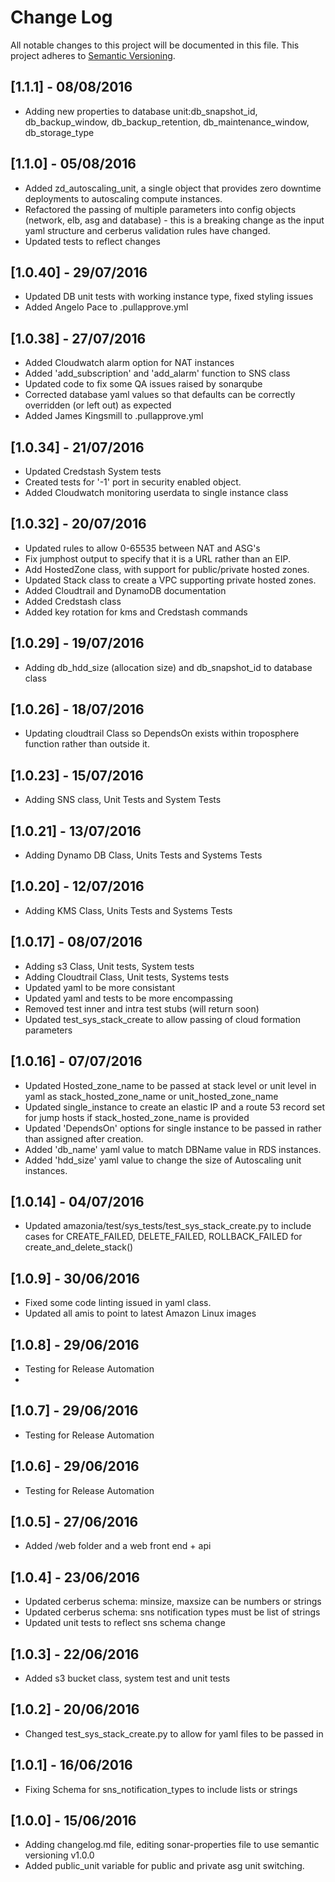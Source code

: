 # Change Log
All notable changes to this project will be documented in this file.
This project adheres to [Semantic Versioning](http://semver.org/).

## [1.1.1] - 08/08/2016
- Adding new properties to database unit:db_snapshot_id, db_backup_window, db_backup_retention, db_maintenance_window, db_storage_type

## [1.1.0] - 05/08/2016
- Added zd_autoscaling_unit, a single object that provides zero downtime deployments to autoscaling compute instances.
- Refactored the passing of multiple parameters into config objects (network, elb, asg and database) - this is a breaking change as the input yaml structure and cerberus validation rules have changed.
- Updated tests to reflect changes

## [1.0.40] - 29/07/2016
- Updated DB unit tests with working instance type, fixed styling issues
- Added Angelo Pace to .pullapprove.yml

## [1.0.38] - 27/07/2016
- Added Cloudwatch alarm option for NAT instances
- Added 'add_subscription' and 'add_alarm' function to SNS class
- Updated code to fix some QA issues raised by sonarqube
- Corrected database yaml values so that defaults can be correctly overridden (or left out) as expected
- Added James Kingsmill to .pullapprove.yml

## [1.0.34] - 21/07/2016
- Updated Credstash System tests
- Created tests for '-1' port in security enabled object.
- Added Cloudwatch monitoring userdata to single instance class

## [1.0.32] - 20/07/2016
- Updated rules to allow 0-65535 between NAT and ASG's
- Fix jumphost output to specify that it is a URL rather than an EIP.
- Add HostedZone class, with support for public/private hosted zones.
- Updated Stack class to create a VPC supporting private hosted zones.
- Added Cloudtrail and DynamoDB documentation
- Added Credstash class
- Added key rotation for kms and Credstash commands

## [1.0.29] - 19/07/2016
- Adding db_hdd_size (allocation size) and db_snapshot_id to database class

## [1.0.26] - 18/07/2016
- Updating cloudtrail Class so DependsOn exists within troposphere function rather than outside it.  

## [1.0.23] - 15/07/2016
- Adding SNS class, Unit Tests and System Tests

## [1.0.21] - 13/07/2016
- Adding Dynamo DB Class, Units Tests and Systems Tests

## [1.0.20] - 12/07/2016
- Adding KMS Class, Units Tests and Systems Tests

## [1.0.17] - 08/07/2016
- Adding s3 Class, Unit tests, System tests
- Adding Cloudtrail Class, Unit tests, Systems tests
- Updated yaml to be more consistant
- Updated yaml and tests to be more encompassing
- Removed test inner and intra test stubs (will return soon)
- Updated test_sys_stack_create to allow passing of cloud formation parameters

## [1.0.16] - 07/07/2016
- Updated Hosted_zone_name to be passed at stack level or unit level in yaml as stack_hosted_zone_name or unit_hosted_zone_name
- Updated single_instance to create an elastic IP and a route 53 record set for jump hosts if stack_hosted_zone_name is provided
- Updated 'DependsOn' options for single instance to be passed in rather than assigned after creation.
- Added 'db_name' yaml value to match DBName value in RDS instances.
- Added 'hdd_size' yaml value to change the size of Autoscaling unit instances.

## [1.0.14] - 04/07/2016
- Updated amazonia/test/sys_tests/test_sys_stack_create.py to include cases for CREATE_FAILED, DELETE_FAILED, ROLLBACK_FAILED for create_and_delete_stack()

## [1.0.9] - 30/06/2016
- Fixed some code linting issued in yaml class.
- Updated all amis to point to latest Amazon Linux images

## [1.0.8] - 29/06/2016
- Testing for Release Automation
- 
## [1.0.7] - 29/06/2016
- Testing for Release Automation

## [1.0.6] - 29/06/2016
- Testing for Release Automation

## [1.0.5] - 27/06/2016
- Added /web folder and a web front end + api

## [1.0.4] - 23/06/2016
- Updated cerberus schema: minsize, maxsize can be numbers or strings
- Updated cerberus schema: sns notification types must be list of strings
- Updated unit tests to reflect sns schema change

## [1.0.3] - 22/06/2016
- Added s3 bucket class, system test and unit tests

## [1.0.2] - 20/06/2016
- Changed test_sys_stack_create.py to allow for yaml files to be passed in

## [1.0.1] - 16/06/2016
- Fixing Schema for sns_notification_types to include lists or strings

## [1.0.0] - 15/06/2016
- Adding changelog.md file, editing sonar-properties file to use semantic versioning v1.0.0
- Added public_unit variable for public and private asg unit switching.
